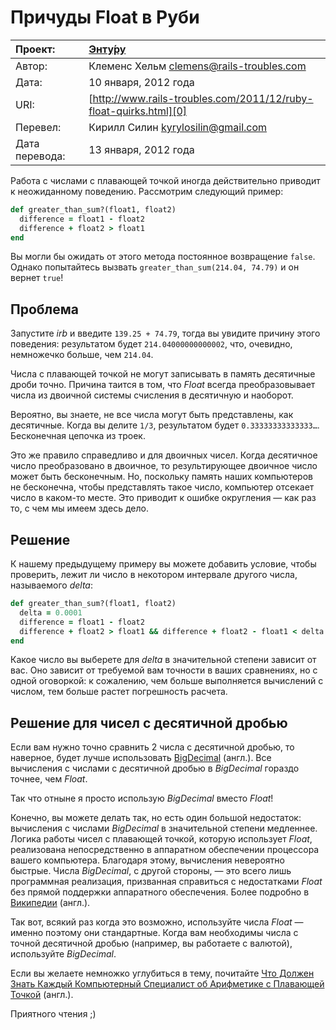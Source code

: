 Причуды Float в Руби
====================

| Проект:        | [Энту́ру](https://www.github.com/kyrylo/entooru/)
|:---------------|:-----------------------------------------------------------------
| Автор:         | Клеменс Хельм <clemens@rails-troubles.com>
| Дата:          | 10 января, 2012 года
| URI:           | [http://www.rails-troubles.com/2011/12/ruby-float-quirks.html][0]
| Перевел:       | Кирилл Силин <kyrylosilin@gmail.com>
| Дата перевода: | 13 января, 2012 года


Работа с числами с плавающей точкой иногда действительно приводит к неожиданному
поведению. Рассмотрим следующий пример:

``` ruby
def greater_than_sum?(float1, float2)
  difference = float1 - float2
  difference + float2 > float1
end
```
Вы могли бы ожидать от этого метода постоянное возвращение `false`. Однако
попытайтесь вызвать `greater_than_sum(214.04, 74.79)` и он вернет `true`!

Проблема
--------

Запустите _irb_ и введите `139.25 + 74.79`, тогда вы увидите причину этого
поведения: результатом будет `214.04000000000002`, что, очевидно, немножечко
больше, чем `214.04`.

Числа с плавающей точкой не могут записывать в память десятичные дроби точно.
Причина таится в том, что _Float_ всегда преобразовывает числа из двоичной
системы счисления в десятичную и наоборот.

Вероятно, вы знаете, не все числа могут быть представлены, как десятичные. Когда
вы делите `1/3`, результатом будет `0.33333333333333…`. Бесконечная цепочка из
троек.

Это же правило справедливо и для двоичных чисел. Когда десятичное число
преобразовано в двоичное, то результирующее двоичное число может быть
бесконечным. Но, поскольку память наших компьютеров не бесконечна, чтобы
представлять такое число, компьютер отсекает число в каком-то месте. Это
приводит к ошибке округления — как раз то, с чем мы имеем здесь дело.

Решение
-------

К нашему предыдущему примеру вы можете добавить условие, чтобы проверить, лежит
ли число в некотором интервале другого числа, называемого _delta_:

``` ruby
def greater_than_sum?(float1, float2)
  delta = 0.0001
  difference = float1 - float2
  difference + float2 > float1 && difference + float2 - float1 < delta
end
```

Какое число вы выберете для _delta_ в значительной степени зависит от вас. Оно
зависит от требуемой вам точности в ваших сравнениях, но с одной оговоркой: к
сожалению, чем больше выполняется вычислений с числом, тем больше растет
погрешность расчета.

Решение для чисел с десятичной дробью
-------------------------------------

Если вам нужно точно сравнить 2 числа с десятичной дробью, то наверное, будет
лучше использовать [BigDecimal][1] (англ.). Все вычисления с числами с десятичной
дробью в _BigDecimal_ гораздо точнее, чем _Float_.

Так что отныне я просто использую _BigDecimal_ вместо _Float_!

Конечно, вы можете делать так, но есть один большой недостаток: вычисления с
числами _BigDecimal_ в значительной степени медленнее. Логика работы чисел с
плавающей точкой, которую использует _Float_, реализована непосредственно в
аппаратном обеспечении процессора вашего компьютера. Благодаря этому, вычисления
невероятно быстрые. Числа _BigDecimal_, с другой стороны, — это всего лишь
программная реализация, призванная справиться с недостатками _Float_ без прямой
поддержки аппаратного обеспечения. Более подробно в [Википедии][2] (англ.).

Так вот, всякий раз когда это возможно, используйте числа _Float_ — именно поэтому
они стандартные. Когда вам необходимы числа с точной десятичной дробью
(например, вы работаете с валютой), используйте _BigDecimal_.

Если вы желаете немножко углубиться в тему, почитайте [Что Должен Знать Каждый
Компьютерный Специалист об Арифметике с Плавающей Точкой][3] (англ.).

Приятного чтения ;)

[0]: http://www.rails-troubles.com/2011/12/ruby-float-quirks.html
[1]: http://www.ruby-doc.org/stdlib-1.9.3/libdoc/bigdecimal/rdoc/BigDecimal.html
[2]: http://en.wikipedia.org/wiki/Arbitrary-precision_arithmetic#Implementation_issues
[3]: http://docs.oracle.com/cd/E19957-01/806-3568/ncg_goldberg.html
